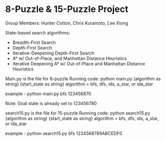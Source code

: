# 8-Puzzle & 15-Puzzle Project 

Group Members: Hunter Cotton, Chris Kuramoto, Lee Xiong

State-based search algorithms:
- Breadth-First Search
- Depth-First Search
- Iterative-Deepening Depth-First Search
- A* w/ Out-of-Place, and Manhattan Distance Heuristics
- Iterative Deepening A* w/ Out-of-Place and Manhattan Distance Heuristics

Main.py is the file for 8-puzzle
Running code: python main.py {algorithm as string} {start_state as string}
algorithm = bfs, dfs, ids, a_star, or ida_star

example - python main.py bfs 123456870

Note: Goal state is already set to 123456780

search15.py is the file for 15-puzzle
Running code: python search15.py {algorithm as string} {start_state as string}
algorithm = bfs, dfs, ids, a_star, or ida_star

example - python search15.py bfs 1234568789ABCEDF0
